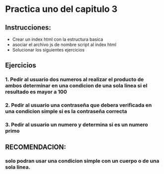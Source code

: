 # Practica uno del capitulo 3

## Instrucciones:
- Crear un index html con la estructura basica
- asociar el archivo js de nombre script al index html
- Solucionar los siguientes ejercicios

## Ejercicios
### 1. Pedir al usuario dos numeros al realizar el producto de ambos determinar en una condicion de una sola linea si el resultado es mayor a 100
### 2. Pedir al usuario una contraseña que debera verificada en una condicion simple si es la contraseña correcta
### 3. Pedir al usuario un numero y determina si es un numero primo
## RECOMENDACION:
### solo podran usar una condicion simple con un cuerpo o de una sola linea.